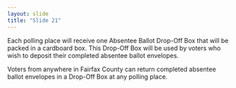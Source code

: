 ```yaml
---
layout: slide
title: "Slide 21"
---
```


Each polling place will receive one Absentee Ballot Drop-Off Box that will be packed in a cardboard box. This Drop-Off Box will be used by voters who wish to deposit their completed absentee ballot envelopes.

Voters from anywhere in Fairfax County can return completed absentee ballot envelopes in a Drop-Off Box at any polling place.